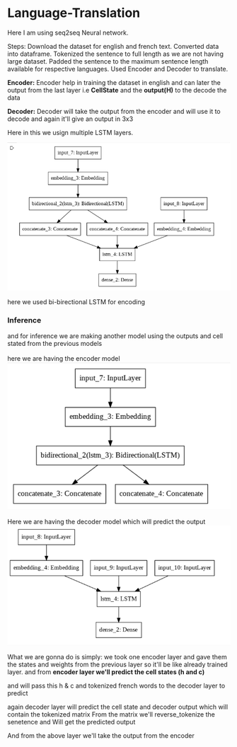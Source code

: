 # Language-Translation

Here I am using seq2seq Neural network.

Steps:
Download the dataset for english and french text.
Converted data into dataframe.
Tokenized the sentence to full length as we are not having large dataset.
Padded the sentence to the maximum sentence length available for respective languages.
Used Encoder and Decoder to translate.

<b>Encoder:</b> Encoder help in training the dataset in english and can later the output from the last layer i.e <b>CellState</b> and the <b>output(H)</b> to the decode the data

<b>Decoder:</b> Decoder will take the output from the encoder and will use it to decode and again it'll give an output in 3x3


Here in this we usign multiple LSTM layers.

<img src="model.png" alt="Model">

here we used bi-birectional LSTM for encoding

<h3> Inference </h3>

and for inference we are making another model using the outputs and cell stated from the previous models
<br><br>
here we are having the encoder model
<img src="inversion_encoder_model.png" alt="inversion_encoder_model">
<br><br>
Here we are having the decoder model which will predict the output 
<img src="inversion_decoder_model.png" alt="inversion_decoder_model">
 
What we are gonna do is simply:
we took one encoder layer and gave them the states and weights from the previous layer so it'll be like already trained layer.
and from <b> encoder layer we'll predict the cell states (h and c) </b>

and will pass this h & c and tokenized french words to the decoder layer to predict 

again decoder layer will predict the cell state and decoder output which will contain the tokenized matrix
From the matrix we'll reverse_tokenize the senetence and Will get the predicted output


And from the above layer we'll take the output from the encoder 
